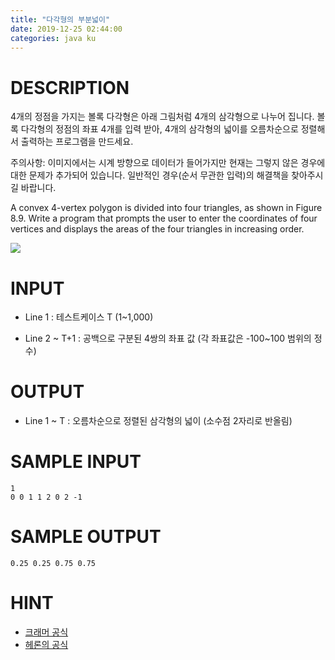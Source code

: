 ```yaml
---
title: "다각형의 부분넓이"
date: 2019-12-25 02:44:00
categories: java ku
---
```


# DESCRIPTION
4개의 정점을 가지는 볼록 다각형은 아래 그림처럼 4개의 삼각형으로 나누어 집니다. 볼록 다각형의  정점의 좌표 4개를 입력 받아, 4개의 삼각형의 넓이를 오름차순으로 정렬해서 출력하는 프로그램을 만드세요.

주의사항: 이미지에서는 시계 방향으로 데이터가 들어가지만 현재는 그렇지 않은 경우에 대한 문제가 추가되어 있습니다. 일반적인 경우(순서 무관한 입력)의 해결책을 찾아주시길 바랍니다.

A convex 4-vertex polygon is divided into four triangles, as shown in Figure 8.9. Write a program that prompts the user to enter the coordinates of four vertices and displays the areas of the four triangles in increasing order. 

![](https://md.withcs.net/img/java2015/polygon_subareas.png)



# INPUT
* Line 1 : 테스트케이스 T (1~1,000)

* Line 2 ~ T+1 : 공백으로 구분된 4쌍의 좌표 값 (각 좌표값은 -100~100 범위의 정수) 

# OUTPUT
* Line 1 ~ T : 오름차순으로 정렬된 삼각형의 넓이 (소수점 2자리로 반올림)

# SAMPLE INPUT
```
1
0 0 1 1 2 0 2 -1
```
# SAMPLE OUTPUT
```
0.25 0.25 0.75 0.75
```

# HINT
* [크래머 공식](https://ko.wikipedia.org/wiki/크라메르_공식)
* [헤론의 공식](https://ko.wikipedia.org/wiki/헤론의_공식)

<script src="https://gist.github.com/DetegiCE/dde521293bbcb70685f3c330bef671d3.js"></script>
